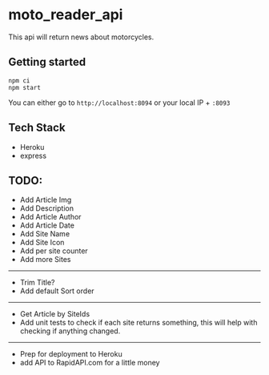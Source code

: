 # moto_reader_api

This api will return news about motorcycles.

## Getting started

```
npm ci
npm start
```

You can either go to `http://localhost:8094` or your local IP + `:8093`

## Tech Stack
- Heroku
- express

## TODO:

- Add Article Img
- Add Description
- Add Article Author
- Add Article Date
- Add Site Name
- Add Site Icon
- Add per site counter
- Add more Sites
 ---

- Trim Title?
- Add default Sort order
---
- Get Article by SiteIds
- Add unit tests to check if each site returns something, this will help with checking if anything changed.

---
- Prep for deployment to Heroku
- add API to RapidAPI.com for a little money
